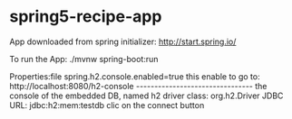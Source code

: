 # spring5-recipe-app

App downloaded from spring initializer:
http://start.spring.io/

To run the App:
./mvnw spring-boot:run


Properties:file
    spring.h2.console.enabled=true
        this enable to go to:
            http://localhost:8080/h2-console
            --------------------------------
            the console of the embedded DB, named h2
                driver class: org.h2.Driver
                JDBC URL: jdbc:h2:mem:testdb
            clic on the connect button

